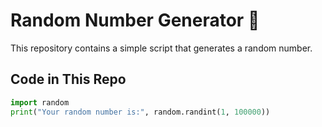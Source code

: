 # Random Number Generator 🎲  

This repository contains a simple script that generates a random number.  

## Code in This Repo  
```python
import random  
print("Your random number is:", random.randint(1, 100000))
